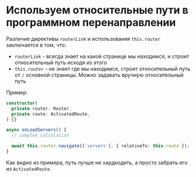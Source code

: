 # Используем относительные пути в программном перенаправлении

Различие директивы `routerLink` и использования `this.router` заключается в том, что:

- `routerLink` - всегда знает на какой странице мы находимся, и строит относительный путь исходя из этого
- `this.router` - не знает где мы находимся, строит относительный путь от `/` основной страницы. Можно задавать вручную относительный путь

Пример:
```ts
constructor(
  private router: Router,
  private route: ActivatedRoute,
) {}

async onLoadServers() {
  // complex calculation

  await this.router.navigate(['servers'], { relativeTo: this.route });
}
```

Как видно из примера, путь лучше не хардкодить, а просто забрать его из `ActivatedRoute`.
